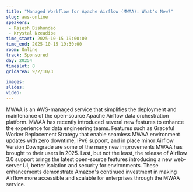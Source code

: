 ```yaml
---
title: "Managed Workflow for Apache Airflow (MWAA): What's New?"
slug: aws-online
speakers:
 - Rajesh Bishundeo
 - Krystal Nzeadibe
time_start: 2025-10-15 19:00:00
time_end: 2025-10-15 19:30:00
room: Online
track: Sponsored
day: 20254
timeslot: 8
gridarea: 9/2/10/3

images:
slides:
video:
---
```


MWAA is an AWS-managed service that simplifies the deployment and maintenance of the open-source Apache Airflow data orchestration platform. MWAA has recently introduced several new features to enhance the experience for data engineering teams. Features such as Graceful Worker Replacement Strategy that enable seamless MWAA environment updates with zero downtime, IPv6 support, and in place minor Airflow Version Downgrade are some of the many new improvements MWAA has brought to their users in 2025. Last, but not the least, the release of Airflow 3.0 support brings the latest open-source features introducing a new web-server UI, better isolation and security for environments. These enhancements demonstrate Amazon's continued investment in making Airflow more accessible and scalable for enterprises through the MWAA service.

